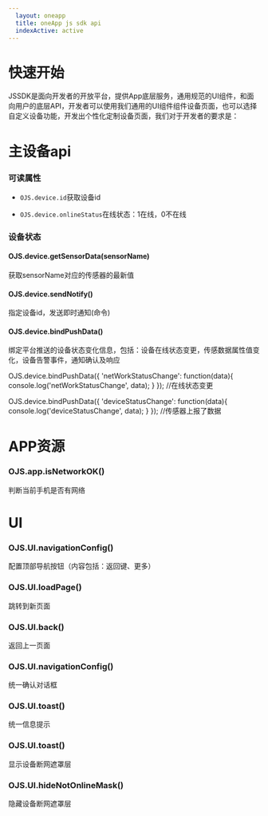 ```yaml
---
  layout: oneapp
  title: oneApp js sdk api
  indexActive: active
---
```


# 快速开始

JSSDK是面向开发者的开放平台，提供App底层服务，通用规范的UI组件，和面向用户的底层API，开发者可以使用我们通用的UI组件组件设备页面，也可以选择自定义设备功能，开发出个性化定制设备页面，我们对于开发者的要求是：

# 主设备api

<h3 id="_1">可读属性</h3>

+ `OJS.device.id`获取设备id

+ `OJS.device.onlineStatus`在线状态：1在线，0不在线

<h3 id="_1">设备状态</h3>

<h4 id="OJSdevicegetSensorData">OJS.device.getSensorData(sensorName)</h4>

获取sensorName对应的传感器的最新值

<h4 id="OJSdevicesendNotify">OJS.device.sendNotify()</h4>

指定设备id，发送即时通知(命令)

<h4 id="OJSdevicebindPushData()">OJS.device.bindPushData()</h4>

绑定平台推送的设备状态变化信息，包括：设备在线状态变更，传感数据属性值变化，设备告警事件，通知确认及响应

   OJS.device.bindPushData({
       'netWorkStatusChange': function(data){
           console.log('netWorkStatusChange', data);
       }
   }); //在线状态变更

   OJS.device.bindPushData({
       'deviceStatusChange': function(data){
           console.log('deviceStatusChange', data);
       }
   }); //传感器上报了数据

# APP资源

<h3 id="OJSappisNetworkOK">OJS.app.isNetworkOK()</h3>

判断当前手机是否有网络

# UI

<h3 id="OJSUInavigationConfig">OJS.UI.navigationConfig()</h3>

配置顶部导航按钮（内容包括：返回键、更多）

<h3 id="OJSUIloadPage">OJS.UI.loadPage()</h3>

跳转到新页面

<h3 id="OJSUIback">OJS.UI.back()</h3>

返回上一页面

<h3 id="OJSUIalert">OJS.UI.navigationConfig()</h3>

统一确认对话框

<h3 id="OJSUItoast">OJS.UI.toast()</h3>

统一信息提示

<h3 id="OJSUIshowNotOnlineMask">OJS.UI.toast()</h3>

显示设备断网遮罩层

<h3 id="OJS.UI.hideNotOnlineMask">OJS.UI.hideNotOnlineMask()</h3>

隐藏设备断网遮罩层

